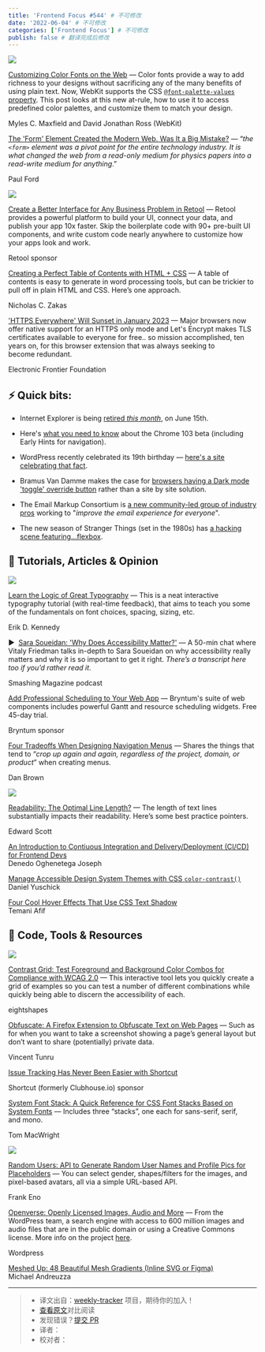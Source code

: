 ```yaml
---
title: 'Frontend Focus #544' # 不可修改
date: '2022-06-04' # 不可修改
categories: ['Frontend Focus'] # 不可修改
publish: false # 翻译完成后修改
---
```


[![](https://res.cloudinary.com/cpress/image/upload/w_1280,e_sharpen:60/v1654087865/fvsrfhyccbtqyq9h8683.png)](https://frontendfoc.us/link/124225/web)

<!--以上是预览信息，图片一张或限制百字左右，前者优先，全文请使用二级及以下标题-->
<!-- more -->

[Customizing Color Fonts on the Web](https://frontendfoc.us/link/124225/web "webkit.org") — Color fonts provide a way to add richness to your designs without sacrificing any of the many benefits of using plain text. Now, WebKit supports the CSS [`@font-palette-values` property](https://frontendfoc.us/link/124226/web). This post looks at this new at-rule, how to use it to access predefined color palettes, and customize them to match your design.

Myles C. Maxfield and David Jonathan Ross (WebKit)

[The 'Form' Element Created the Modern Web. Was It a Big Mistake?](https://frontendfoc.us/link/124227/web "www.wired.com") — “_the `<form>` element was a pivot point for the entire technology industry. It is what changed the web from a read-only medium for physics papers into a read-write medium for anything_.”

Paul Ford

[![](https://copm.s3.amazonaws.com/a522c5eb.png)](https://frontendfoc.us/link/124254/web)

[Create a Better Interface for Any Business Problem in Retool](https://frontendfoc.us/link/124254/web "retool.com") — Retool provides a powerful platform to build your UI, connect your data, and publish your app 10x faster. Skip the boilerplate code with 90+ pre-built UI components, and write custom code nearly anywhere to customize how your apps look and work.

Retool sponsor

[Creating a Perfect Table of Contents with HTML + CSS](https://frontendfoc.us/link/124228/web "css-tricks.com") — A table of contents is easy to generate in word processing tools, but can be trickier to pull off in plain HTML and CSS. Here’s one approach.

Nicholas C. Zakas

['HTTPS Everywhere' Will Sunset in January 2023](https://frontendfoc.us/link/124229/web "www.eff.org") — Major browsers now offer native support for an HTTPS only mode and Let's Encrypt makes TLS certificates available to everyone for free.. so mission accomplished, ten years on, for this browser extension that was always seeking to become redundant.

Electronic Frontier Foundation

## **⚡️ Quick bits:**

*   Internet Explorer is being [retired _this month_](https://frontendfoc.us/link/124230/web), on June 15th.
    
*   Here's [what you need to know](https://frontendfoc.us/link/124231/web) about the Chrome 103 beta (including Early Hints for navigation).
    
*   WordPress recently celebrated its 19th birthday — [here's a site celebrating that fact](https://frontendfoc.us/link/124232/web).
    
*   Bramus Van Damme makes the case for [browsers having a Dark mode 'toggle' override button](https://frontendfoc.us/link/124233/web) rather than a site by site solution.
    
*   The Email Markup Consortium is [a new community-led group of industry pros](https://frontendfoc.us/link/124234/web) working to "_improve the email experience for everyone_".
    
*   The new season of Stranger Things (set in the 1980s) has [a hacking scene featuring...flexbox](https://frontendfoc.us/link/124235/web).
    

## 📙 **Tutorials, Articles & Opinion**

[![](https://res.cloudinary.com/cpress/image/upload/w_1280,e_sharpen:60/v1654076941/ofqx55rroro6do6nyjjl.png)](https://frontendfoc.us/link/124236/web)

[Learn the Logic of Great Typography](https://frontendfoc.us/link/124236/web "learnui.design") — This is a neat interactive typography tutorial (with real-time feedback), that aims to teach you some of the fundamentals on font choices, spacing, sizing, etc.

Erik D. Kennedy

▶  [Sara Soueidan: 'Why Does Accessibility Matter?'](https://frontendfoc.us/link/124237/web "www.smashingmagazine.com") — A 50-min chat where Vitaly Friedman talks in-depth to Sara Soueidan on why accessibility really matters and why it is so important to get it right. _There’s a transcript here too if you’d rather read it_.

Smashing Magazine podcast

[Add Professional Scheduling to Your Web App](https://frontendfoc.us/link/124238/web "www.bryntum.com") — Bryntum's suite of web components includes powerful Gantt and resource scheduling widgets. Free 45-day trial.

Bryntum sponsor

[Four Tradeoffs When Designing Navigation Menus](https://frontendfoc.us/link/124239/web "medium.com") — Shares the things that tend to “_crop up again and again, regardless of the project, domain, or product_” when creating menus.

Dan Brown

[![](https://res.cloudinary.com/cpress/image/upload/w_1280,e_sharpen:60/v1654087218/akivm3gj4bgpl5gpg3b4.jpg)](https://frontendfoc.us/link/124240/web)

[Readability: The Optimal Line Length?](https://frontendfoc.us/link/124240/web "baymard.com") — The length of text lines substantially impacts their readability. Here’s some best practice pointers.

Edward Scott

[An Introduction to Contiuous Integration and Delivery/Deployment (CI/CD) for Frontend Devs](https://frontendfoc.us/link/124241/web)  
Denedo Oghenetega Joseph

[Manage Accessible Design System Themes with CSS `color-contrast()`](https://frontendfoc.us/link/124242/web)  
Daniel Yuschick

[Four Cool Hover Effects That Use CSS Text Shadow](https://frontendfoc.us/link/124243/web)  
Temani Afif

## 🔧 **Code, Tools & Resources**

[![](https://res.cloudinary.com/cpress/image/upload/w_1280,e_sharpen:60/n5b4juitz8svvz0ingwn.jpg)](https://frontendfoc.us/link/124248/web)

[Contrast Grid: Test Foreground and Background Color Combos for Compliance with WCAG 2.0](https://frontendfoc.us/link/124248/web "contrast-grid.eightshapes.com") — This interactive tool lets you quickly create a grid of examples so you can test a number of different combinations while quickly being able to discern the accessibility of each.

eightshapes

[Obfuscate: A Firefox Extension to Obfuscate Text on Web Pages](https://frontendfoc.us/link/124259/web "addons.mozilla.org") — Such as for when you want to take a screenshot showing a page’s general layout but don’t want to share (potentially) private data.

Vincent Tunru

[Issue Tracking Has Never Been Easier with Shortcut](https://frontendfoc.us/link/124249/web "shortcut.com")

Shortcut (formerly Clubhouse.io) sponsor

[System Font Stack: A Quick Reference for CSS Font Stacks Based on System Fonts](https://frontendfoc.us/link/124253/web "systemfontstack.com") — Includes three “stacks”, one each for sans-serif, serif, and mono.

Tom MacWright

[![](https://res.cloudinary.com/cpress/image/upload/w_1280,e_sharpen:60/v1654085902/b4j2ds6stvwxsgcrp16c.png)](https://frontendfoc.us/link/124247/web)

[Random Users: API to Generate Random User Names and Profile Pics for Placeholders](https://frontendfoc.us/link/124247/web "xsgames.co") — You can select gender, shapes/filters for the images, and pixel-based avatars, all via a simple URL-based API.

Frank Eno

[Openverse: Openly Licensed Images, Audio and More](https://frontendfoc.us/link/124251/web "wordpress.org") — From the WordPress team, a search engine with access to 600 million images and audio files that are in the public domain or using a Creative Commons license. More info on the project [here](https://frontendfoc.us/link/124252/web).

Wordpress

[Meshed Up: 48 Beautiful Mesh Gradients (Inline SVG or Figma)](https://frontendfoc.us/link/124250/web)  
Michael Andreuzza

---
> * 译文出自：[weekly-tracker](https://github.com/FEDarling/weekly-tracker) 项目，期待你的加入！
> * [查看原文](https://frontendfoc.us/issues/544)对比阅读
> * 发现错误？[提交 PR](https://github.com/FEDarling/weekly-tracker/blob/main/weeklys/frontend_focus/544)
> * 译者：
> * 校对者：
